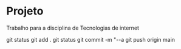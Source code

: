 # Projeto
Trabalho para a disciplina de Tecnologias de internet

git status
git add .
git status
git commit -m "--a
git push origin main